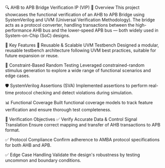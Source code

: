 🔍 AHB to APB Bridge Verification IP (VIP)
📘 Overview
This project showcases the functional verification of an AHB to APB Bridge using SystemVerilog and UVM (Universal Verification Methodology). The bridge acts as a protocol converter, handling transactions between the high-performance AHB bus and the lower-speed APB bus — both widely used in System-on-Chip (SoC) designs.

🚀 Key Features
🔁 Reusable & Scalable UVM Testbench
Designed a modular, reusable testbench architecture following UVM best practices, suitable for future expansion or reuse.

🎲 Constraint-Based Random Testing
Leveraged constrained-random stimulus generation to explore a wide range of functional scenarios and edge cases.

🛡️ SystemVerilog Assertions (SVA)
Implemented assertions to perform real-time protocol checking and detect violations during simulation.

📊 Functional Coverage
Built functional coverage models to track feature verification and ensure thorough test completeness.

🎯 Verification Objectives
✅ Verify Accurate Data & Control Signal Translation
Ensure correct mapping and transfer of AHB transactions to APB format.

✅ Protocol Compliance
Confirm adherence to AMBA protocol specifications for both AHB and APB.

✅ Edge Case Handling
Validate the design's robustness by testing uncommon and boundary conditions.

